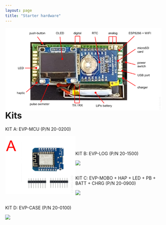 ```yaml
---
layout: page
title: "Starter hardware"
---
```


<img style="float: left;" src="/photos/LV-IMG-016 20-0000 Elvee Pulse v5 - Caracteristicas.png">
<br/><br/>

<h1>Kits</h1>

KIT A: EVP-MCU (P/N 20-0200)

<img style="float: left;" src="/photos/LV-IMG-029-v2 20-0200 kit A parts.png">
<br/><br/>

KIT B: EVP-LOG (P/N 20-1500)

<img style="float: left;" src="/photos/LV-IMG-030 20-1500 kit B parts.png">
<br/><br/>

KIT C: EVP-MOBO + HAP + LED + PB + BATT + CHRG (P/N 20-0900)

<img style="float: left;" src="/photos/LV-IMG-031 20-0900 kit C parts.png">
<br/><br/>

KIT D: EVP-CASE (P/N 20-0100)

<img style="float: left;" src="/photos/LV-IMG-031 20-0900 kit D parts.png">
<br/><br/>